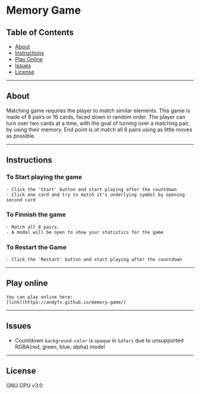 # Memory Game

## Table of Contents

* [About](#about)
* [Instructions](#instructions)
* [Play Online](#play-online)
* [Issues](#issues)
* [License](#license)

***

## About

Matching game requires the player to match similar elements.
This game is made of 8 pairs or 16 cards, faced down in random order.
The player can turn over two cards at a time, with the goal of turning over a matching pair, by using their memory. End point is ot match all 8 pairs using as little moves as possible.

***

## Instructions

### To Start playing the game

    - Click the 'Start' button and start playing after the countdown
    - Click one card and try to match it's underlying symbol by opening second card

### To Finnish the game

    - Match all 8 pairs.
    - A modal will be open to show your statistics for the game

### To Restart the Game

    - Click the 'Restart' button and start playing after the countdown

***

## Play online

    You can play online here:
    [link](https://andyfv.github.io/memory-game/)

***

## Issues

* Countdown `background-color` is `opaque` in `Safari` due to unsupported RGBA(red, green, blue, alpha) model

***

## License

GNU GPU v3.0
